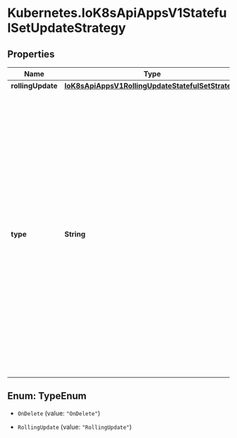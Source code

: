 # Kubernetes.IoK8sApiAppsV1StatefulSetUpdateStrategy

## Properties

Name | Type | Description | Notes
------------ | ------------- | ------------- | -------------
**rollingUpdate** | [**IoK8sApiAppsV1RollingUpdateStatefulSetStrategy**](IoK8sApiAppsV1RollingUpdateStatefulSetStrategy.md) |  | [optional] 
**type** | **String** | Type indicates the type of the StatefulSetUpdateStrategy. Default is RollingUpdate.  Possible enum values:  - &#x60;\&quot;OnDelete\&quot;&#x60; triggers the legacy behavior. Version tracking and ordered rolling restarts are disabled. Pods are recreated from the StatefulSetSpec when they are manually deleted. When a scale operation is performed with this strategy,specification version indicated by the StatefulSet&#39;s currentRevision.  - &#x60;\&quot;RollingUpdate\&quot;&#x60; indicates that update will be applied to all Pods in the StatefulSet with respect to the StatefulSet ordering constraints. When a scale operation is performed with this strategy, new Pods will be created from the specification version indicated by the StatefulSet&#39;s updateRevision. | [optional] 



## Enum: TypeEnum


* `OnDelete` (value: `"OnDelete"`)

* `RollingUpdate` (value: `"RollingUpdate"`)




